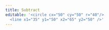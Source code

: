 ```yaml
---
title: Subtract
editable: '<circle cx="50" cy="50" r="40"/>
  <line x1="35" y1="50" x2="65" y2="50" />'
---
```

